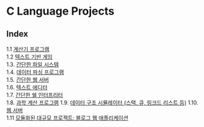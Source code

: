 # C Language Projects

## Index
1.1 [계산기 프로그램](./project_01)  
1.2 [텍스트 기반 게임](./project_02/)  
1.3. [간단한 파일 시스템](./project_03/)  
1.4. [데이터 파싱 프로그램](./project_04/)  
1.5. [간단한 웹 서버](./project_05/)  
1.6. [텍스트 에디터](./project_06/)  
1.7. [간단한 쉘 인터프리터](./project_07/)  
1.8. [과학 계산 프로그램](./project_08/)
1.9. [데이터 구조 시뮬레이터 (스택, 큐, 링크드 리스트 등)](./project_09/) 
1.10. [웹 서버](./project_10/)  
1.11 [모듈화된 대규모 프로젝트: 블로그 웹 애플리케이션](./project_11/)  


